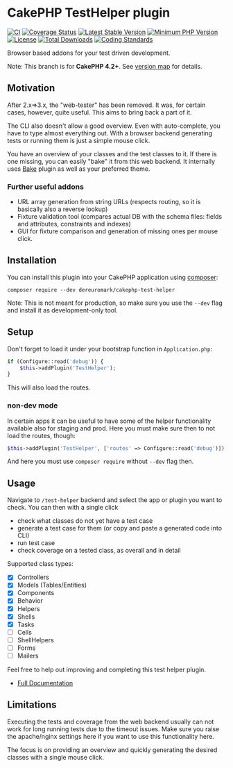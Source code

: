 # CakePHP TestHelper plugin
[![CI](https://github.com/dereuromark/cakephp-test-helper/actions/workflows/ci.yml/badge.svg?branch=master)](https://github.com/dereuromark/cakephp-test-helper/actions?query=workflow%3ACI+branch%3Amaster)
[![Coverage Status](https://img.shields.io/codecov/c/github/dereuromark/cakephp-test-helper/master.svg)](https://codecov.io/github/dereuromark/cakephp-test-helper/branch/master)
[![Latest Stable Version](https://poser.pugx.org/dereuromark/cakephp-test-helper/v/stable.svg)](https://packagist.org/packages/dereuromark/cakephp-test-helper)
[![Minimum PHP Version](https://img.shields.io/badge/php-%3E%3D%207.4-8892BF.svg)](https://php.net/)
[![License](https://poser.pugx.org/dereuromark/cakephp-test-helper/license)](https://packagist.org/packages/dereuromark/cakephp-test-helper)
[![Total Downloads](https://poser.pugx.org/dereuromark/cakephp-test-helper/d/total)](https://packagist.org/packages/dereuromark/cakephp-test-helper)
[![Coding Standards](https://img.shields.io/badge/cs-PSR--2--R-yellow.svg)](https://github.com/php-fig-rectified/fig-rectified-standards)

Browser based addons for your test driven development.

Note: This branch is for **CakePHP 4.2+**. See [version map](https://github.com/dereuromark/cakephp-test-helper/wiki#cakephp-version-map) for details.

## Motivation
After 2.x=>3.x, the "web-tester" has been removed. It was, for certain cases, however, quite useful.
This aims to bring back a part of it.

The CLI also doesn't allow a good overview. Even with auto-complete, you have to type almost everything out.
With a browser backend generating tests or running them is just a simple mouse click.

You have an overview of your classes and the test classes to it. If there is one missing, you can easily "bake" it from this web backend. It internally uses [Bake](https://github.com/cakephp/bake/) plugin as well as your preferred theme.

### Further useful addons
- URL array generation from string URLs (respects routing, so it is basically also a reverse lookup)
- Fixture validation tool (compares actual DB with the schema files: fields and attributes, constraints and indexes)
- GUI for fixture comparison and generation of missing ones per mouse click.

## Installation

You can install this plugin into your CakePHP application using [composer](https://getcomposer.org):
```
composer require --dev dereuromark/cakephp-test-helper
```

Note: This is not meant for production, so make sure you use the `--dev` flag and install it as development-only tool.

## Setup

Don't forget to load it under your bootstrap function in `Application.php`:
```php
if (Configure::read('debug')) {
    $this->addPlugin('TestHelper');
}
```

This will also load the routes.

### non-dev mode
In certain apps it can be useful to have some of the helper functionality available also for staging and prod.
Here you must make sure then to not load the routes, though:
```php
$this->addPlugin('TestHelper', ['routes' => Configure::read('debug')]);
```
And here you must use `composer require` without `--dev` flag then.

## Usage
Navigate to `/test-helper` backend and select the app or plugin you want to check.
You can then with a single click
- check what classes do not yet have a test case
- generate a test case for them (or copy and paste a generated code into CLI)
- run test case
- check coverage on a tested class, as overall and in detail

Supported class types:

- [x] Controllers
- [x] Models (Tables/Entities)
- [x] Components
- [x] Behavior
- [x] Helpers
- [x] Shells
- [x] Tasks
- [ ] Cells
- [ ] ShellHelpers
- [ ] Forms
- [ ] Mailers

Feel free to help out improving and completing this test helper plugin.

- [Full Documentation](docs/README.md)

## Limitations
Executing the tests and coverage from the web backend usually can not work for long running tests due to the timeout issues.
Make sure you raise the apache/nginx settings here if you want to use this functionality here.

The focus is on providing an overview and quickly generating the desired classes with a single mouse click.
